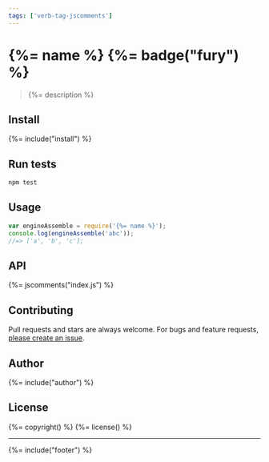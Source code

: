 ```yaml
---
tags: ['verb-tag-jscomments']
---
```

# {%= name %} {%= badge("fury") %}

> {%= description %}

## Install
{%= include("install") %}

## Run tests

```bash
npm test
```

## Usage

```js
var engineAssemble = require('{%= name %}');
console.log(engineAssemble('abc'));
//=> ['a', 'b', 'c'];
```

## API
{%= jscomments("index.js") %}

## Contributing
Pull requests and stars are always welcome. For bugs and feature requests, [please create an issue][issues].

## Author
{%= include("author") %}

## License
{%= copyright() %}
{%= license() %}

***

{%= include("footer") %}

[issues]: https://github.com/doowb/engine-assemble/issues